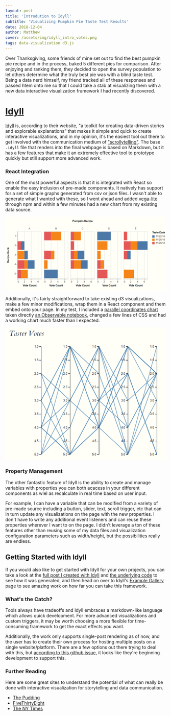 ```yaml
---
layout: post
title: 'Introdution to Idyll'
subtitle: 'Visualizing Pumpkin Pie Taste Test Results'
date: 2018-12-04
author: Matthew
cover: /assets/img/idyll_intro_votes.png
tags: data-visualization d3.js
---
```


Over Thanksgiving, some friends of mine set out to find the best pumpkin pie recipe and in the process, baked 5 different pies for comparison. After enjoying and ranking them, they decided to open the survey population to let others determine what the truly best pie was with a blind taste test. Being a data nerd himself, my friend tracked all of these responses and passed htem onto me so that I could take a stab at visualizing them with a new data interactive visualization framework I had recently discovered.

# [Idyll](https://idyll-lang.org/)

[Idyll](https://idyll-lang.org/) is, according to their website, "a toolkit for creating data-driven stories and explorable explanations" that makes it simple and quick to create interactive visualizations, and in my opinion, it's the easiest tool out there to get involved with the communication medium of ["scrollytelling"](https://pudding.cool/process/responsive-scrollytelling/). The base `.idyll` file that renders into the final webpage is based on Markdown, but it has a few features that make it an extremely effective tool to prototype quickly but still support more advanced work.

### React Integration

One of the most powerful aspects is that it is integrated with React so enable the easy inclusion of pre-made components. It natively has support for a set of simple graphs generated from csv or json files. I wasn't able to generate what I wanted with these, so I went ahead and added [vega-lite](https://vega.github.io/vega-lite/) through npm and within a few minutes had a new chart from my existing data source.

![](/assets/img/idyll_intro_votes.png)

Additionally, it's fairly straightforward to take existing d3 visualizations, make a few minor modifications, wrap them in a React component and them embed onto your page. In my test, I included a [parallel coordinates chart](https://en.wikipedia.org/wiki/Parallel_coordinates)  taken directly [an Observable notebook](https://beta.observablehq.com/@jerdak/parallel-coordinates-d3-v4), changed a few lines of CSS and had a working chart much faster than I expected.

![](/assets/img/idyll_parallel_coordinates.png)

### Property Management

The other fantastic feature of Idyll is the ability to create and manage variables with properties you can both acacess in your different components as wlel as recalculate in real time based on user input.

For example, I can have a variable that can be modified from a variety of pre-made source  including a button, slider, text, scroll trigger, etc that can in turn update any visualizations on the page with the new properties. I don't have to write any additional event listeners and can reuse these properties wherever I want to on the page. I didn't leverage a ton of these features other than reusing some of my data files and visualization configuration parameters such as width/height, but the possibilities really are endless.

## Getting Started with Idyll

If you would also like to get started with Idyll for your own projects, you can take a look at the [full post I created with Idyll](/idyll-test-pumpkin/) and [the underlying code](https://github.com/mwburke/idyll-test-pumpkin) to see how it was generated, and then head on over to Idyll's [Example Gallery](https://idyll-lang.org/gallery) page to see amazing work on how far you can take this framework.

### What's the Catch?

Tools always have tradeoffs and Idyll embraces a markdown-like language which allows quick development. For more advanced visualizations and custom triggers, it may be worth choosing a more flexible for time-consuming framework to get the exact effects you want. 

Additionally, the work only supports single-post rendering as of now, and the user has to create their own process for hosting multiple posts on a single website/platform. There are a few options out there trying to deal with this, but [according to this github issue](https://github.com/idyll-lang/idyll/issues/421), it looks like they're beginning development to support this.

### Further Reading

Here are some great sites to understand the potential of what can really be done with interactive visualization for storytelling and data communication.  
* [The Pudding](https://pudding.cool/)
* [FiveThirtyEight](https://fivethirtyeight.com/)
* [The NY Times](https://www.informationisbeautifulawards.com/news/118-the-nyt-s-best-data-visualizations-of-the-year)
